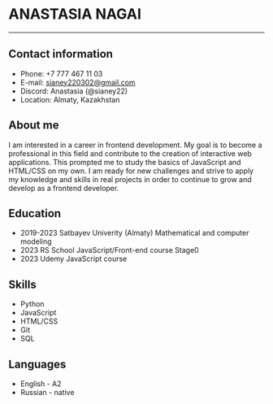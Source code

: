 # ANASTASIA NAGAI 

****

## Contact information

* Phone: +7 777 467 11 03
* E-mail: sianey220302@gmail.com
* Discord: Anastasia (@sianey22)
* Location: Almaty, Kazakhstan



## About me 

I am interested in a career in frontend development. My goal is to become a professional in this field and contribute to the creation of interactive web applications. This prompted me to study the basics of JavaScript and HTML/CSS on my own. I am ready for new challenges and strive to apply my knowledge and skills in real projects in order to continue to grow and develop as a frontend developer.



## Education

* 2019-2023         Satbayev Univerity (Almaty)         Mathematical and computer modeling   
* 2023              RS School                           JavaScript/Front-end course Stage0
* 2023              Udemy                               JavaScript course



## Skills

* Python 
* JavaScript
* HTML/CSS
* Git
* SQL



## Languages

* English - A2
* Russian - native